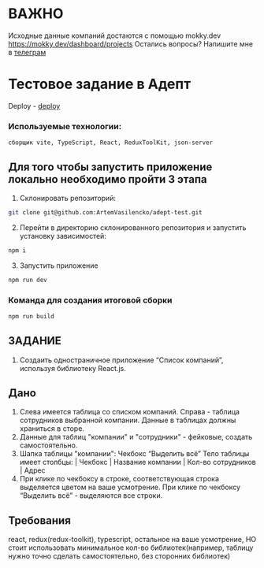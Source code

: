 # ВАЖНО
Исходные данные компаний достаются с помощью mokky.dev https://mokky.dev/dashboard/projects
Остались вопросы? Напишите мне в [телеграм](https://t.me/freddypopa1)



# Тестовое задание в Адепт

Deploy - [deploy](https://artemvasilencko.github.io/adept-test/)

### Используемые технологии:

```
сборщик vite, TypeScript, React, ReduxToolKit, json-server
```

## Для того чтобы запустить приложение локально необходимо пройти 3 этапа

1. Склонировать репозиторий:

```sh 
git clone git@github.com:ArtemVasilencko/adept-test.git
```

2. Перейти в директорию склонированного репозитория и запустить установку зависимостей:

```sh
npm i
```

3. Запустить приложение

```sh
npm run dev
```

### Команда для создания итоговой сборки

```sh
npm run build
```

## ЗАДАНИЕ

1. Создаить одностраничное приложение “Список компаний”, используя библиотеку React.js.

## Дано 
1. Слева имеется таблица со списком компаний. Справа - таблица сотрудников выбранной компании. Данные в таблицах должны храниться в сторе.
2. Данные для таблиц "компании" и "сотрудники" - фейковые, создать самостоятельно.
3. Шапка таблицы "компании": Чекбокс “Выделить всё”
   Тело таблицы имеет столбцы: | Чекбокс | Название компании | Кол-во сотрудников | Адрес
4. При клике по чекбоксу в строке, соответствующая строка выделяется цветом на ваше усмотрение. При клике по чекбоксу “Выделить всё” - выделяются все строки.

## Требования 
react, redux(redux-toolkit), typescript, остальное на ваше усмотрение, НО стоит использовать минимальное кол-во библиотек(например, таблицу нужно точно сделать самостоятельно, без сторонних библиотек)





